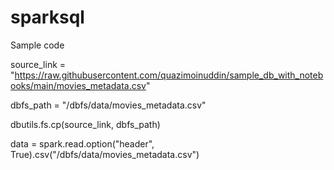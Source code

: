 # sparksql

Sample code

source_link = "https://raw.githubusercontent.com/quazimoinuddin/sample_db_with_notebooks/main/movies_metadata.csv"

dbfs_path = "/dbfs/data/movies_metadata.csv"

dbutils.fs.cp(source_link, dbfs_path)

data = spark.read.option("header", True).csv("/dbfs/data/movies_metadata.csv")
